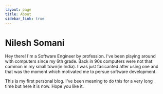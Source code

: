 ```yaml
---
layout: page
title: About
sidebar_link: true
---
```

# Nilesh Somani

Hey there! I'm a Software Engineer by profession. I've been playing around with computers since my 6th grade. Back in 90s computers were not that common in my small town(in India). I was just fasicanted after using one and that was the moment which motivated me to persue software development.

This is my first personal blog. I've been meaning to do this for a very long time but here it is now. Hope you like it.
